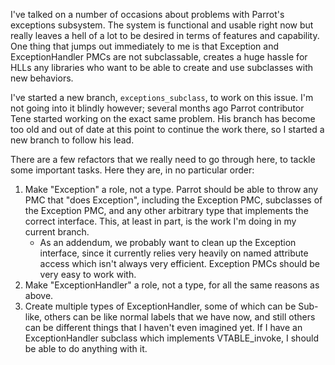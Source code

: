 I've talked on a number of occasions about problems with Parrot's exceptions subsystem. The system is functional and usable right now but really leaves a hell of a lot to be desired in terms of features and capability. One thing that jumps out immediately to me is that Exception and ExceptionHandler PMCs are not subclassable, creates a huge hassle for HLLs any libraries who want to be able to create and use subclasses with new behaviors.

I've started a new branch, `exceptions_subclass`, to work on this issue. I'm not going into it
blindly however; several months ago Parrot contributor Tene started working on the exact same problem. His branch has become too old and out of date at this point to continue the work there, so I started a new branch to follow his lead.

There are a few refactors that we really need to go through here, to tackle some important tasks. Here they are, in no particular order:

1. Make "Exception" a role, not a type. Parrot should be able to throw any PMC that "does Exception", including the Exception PMC, subclasses of the Exception PMC, and any other arbitrary type that implements the correct interface. This, at least in part, is the work I'm doing in my current branch.
    * As an addendum, we probably want to clean up the Exception interface, since it currently relies very heavily on named attribute access which isn't always very efficient. Exception PMCs should be very easy to work with.
2. Make "ExceptionHandler" a role, not a type, for all the same reasons as above.
3. Create multiple types of ExceptionHandler, some of which can be Sub-like, others can be like normal labels that we have now, and still others can be different things that I haven't even imagined yet. If I have an ExceptionHandler subclass which implements VTABLE_invoke, I should be able to do anything with it.


